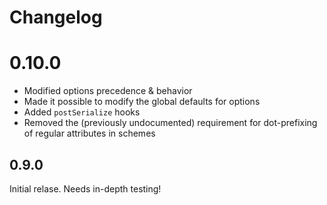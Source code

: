 # Changelog

# 0.10.0

* Modified options precedence & behavior
* Made it possible to modify the global defaults for options
* Added `postSerialize` hooks
* Removed the (previously undocumented) requirement for dot-prefixing of regular attributes in schemes

## 0.9.0

Initial relase. Needs in-depth testing!
